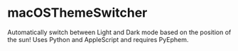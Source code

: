 # macOSThemeSwitcher
Automatically switch between Light and Dark mode based on the position of the sun! 
Uses Python and AppleScript and requires PyEphem.

